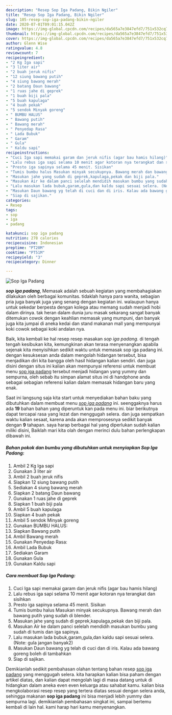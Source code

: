 ```yaml
---
description: "Resep Sop Iga Padang, Bikin Ngiler"
title: "Resep Sop Iga Padang, Bikin Ngiler"
slug: 105-resep-sop-iga-padang-bikin-ngiler
date: 2020-07-01T09:01:15.042Z
image: https://img-global.cpcdn.com/recipes/da565a7e3847efd7/751x532cq70/sop-iga-padang-foto-resep-utama.jpg
thumbnail: https://img-global.cpcdn.com/recipes/da565a7e3847efd7/751x532cq70/sop-iga-padang-foto-resep-utama.jpg
cover: https://img-global.cpcdn.com/recipes/da565a7e3847efd7/751x532cq70/sop-iga-padang-foto-resep-utama.jpg
author: Glenn Wise
ratingvalue: 4.8
reviewcount: 7
recipeingredient:
- "2 Kg Iga sapi"
- "3 liter air"
- "2 buah jeruk nifis"
- "12 siung bawang putih"
- "4 siung bawang merah"
- "2 batang Daun bawang"
- "1 ruas jahe di geprek"
- "1 buah biji pala"
- "5 buah kapulaga"
- "4 buah pekak"
- "5 sendok Minyak goreng"
- " BUMBU HALUS"
- " Bawang putih"
- " Bawang merah"
- " Penyedap Rasa"
- " Lada Bubuk"
- " Garam"
- " Gula"
- " Kaldu sapi"
recipeinstructions:
- "Cuci Iga sapi memakai garam dan jeruk nifis (agar bau hamis hilang)"
- "Lalu rebus iga sapi selama 10 menit agar kotoran nya terangkat dan sisihkan"
- "Presto iga sapinya selama 45 menit. Sisikan"
- "Tumis bumbu halus Masukan minyak secukupnya. Bawang merah dan bawang putih yang sudah di blender."
- "Masukan jahe yang sudah di geprek,kapulaga,pekak dan biji pala."
- "Masukan Air ke dalam panci selelah mendidih masukan bumbu yang sudah di tumis dan iga sapinya."
- "Lalu masukan lada bubuk,garam,gula,dan kaldu sapi sesuai selera. (Note: gula jangan banyak2)"
- "Masukan Daun bawang yg telah di cuci dan di iris. Kalau ada bawang goreng boleh di tambahkan"
- "Siap di sajikan."
categories:
- Resep
tags:
- sop
- iga
- padang

katakunci: sop iga padang 
nutrition: 278 calories
recipecuisine: Indonesian
preptime: "PT20M"
cooktime: "PT51M"
recipeyield: "3"
recipecategory: Dinner

---
```



![Sop Iga Padang](https://img-global.cpcdn.com/recipes/da565a7e3847efd7/751x532cq70/sop-iga-padang-foto-resep-utama.jpg)

<b><i>sop iga padang</i></b>, Memasak adalah sebuah kegiatan yang membahagiakan dilakukan oleh berbagai komunitas. tidaklah hanya para wanita, sebagian pria juga banyak juga yang senang dengan kegiatan ini. walaupun hanya untuk sekedar berpesta dengan kolega atau memang sudah menjadi hobi dalam dirinya. tak heran dalam dunia juru masak sekarang sangat banyak ditemukan cowok dengan keahlian memasak yang mumpuni, dan banyak juga kita jumpai di aneka kedai dan stand makanan mall yang mempunyai koki cowok sebagai koki andalan nya.



Baik, kita kembali ke hal resep resep masakan <i>sop iga padang</i>. di tengah tengah kesibukan kita, kemungkinan akan terasa menyenangkan apabila sejenak kita menyisihkan sedikit waktu untuk memasak sop iga padang ini. dengan kesuksesan anda dalam mengolah hidangan tersebut, bisa menjadikan diri kita bangga oleh hasil hidangan kalian sendiri. dan juga disini dengan situs ini kalian akan mempunyai referensi untuk membuat menu <u>sop iga padang</u> tersebut menjadi hidangan yang yummy dan sempurna, oleh sebab itu simpan alamat situs ini di handphone anda sebagai sebagian referensi kalian dalam memasak hidangan baru yang enak.


Saat ini langsung saja kita start untuk menyediakan bahan baku yang dibutuhkan dalam membuat menu <u><i>sop iga padang</i></u> ini. seenggaknya harus ada <b>19</b> bahan bahan yang diperuntuk kan pada menu ini. biar berikutnya dapat tercapai rasa yang lezat dan menggugah selera. dan juga sempatkan waktu kalian sesaat, karena anda akan memprosesnya sedikit banyak dengan <b>9</b> tahapan. saya harap berbagai hal yang diperlukan sudah kalian miliki disini, Baiklah mari kita olah dengan merinci dulu bahan perlengkapan dibawah ini.

<!--inarticleads1-->

##### Bahan pokok dan bumbu yang dibutuhkan untuk menyiapkan Sop Iga Padang:

1. Ambil 2 Kg Iga sapi
1. Gunakan 3 liter air
1. Ambil 2 buah jeruk nifis
1. Siapkan 12 siung bawang putih
1. Sediakan 4 siung bawang merah
1. Siapkan 2 batang Daun bawang
1. Gunakan 1 ruas jahe di geprek
1. Siapkan 1 buah biji pala
1. Ambil 5 buah kapulaga
1. Siapkan 4 buah pekak
1. Ambil 5 sendok Minyak goreng
1. Gunakan  BUMBU HALUS:
1. Siapkan  Bawang putih
1. Ambil  Bawang merah
1. Gunakan  Penyedap Rasa:
1. Ambil  Lada Bubuk
1. Sediakan  Garam
1. Gunakan  Gula
1. Gunakan  Kaldu sapi




<!--inarticleads2-->

##### Cara membuat Sop Iga Padang:

1. Cuci Iga sapi memakai garam dan jeruk nifis (agar bau hamis hilang)
1. Lalu rebus iga sapi selama 10 menit agar kotoran nya terangkat dan sisihkan
1. Presto iga sapinya selama 45 menit. Sisikan
1. Tumis bumbu halus Masukan minyak secukupnya. Bawang merah dan bawang putih yang sudah di blender.
1. Masukan jahe yang sudah di geprek,kapulaga,pekak dan biji pala.
1. Masukan Air ke dalam panci selelah mendidih masukan bumbu yang sudah di tumis dan iga sapinya.
1. Lalu masukan lada bubuk,garam,gula,dan kaldu sapi sesuai selera. (Note: gula jangan banyak2)
1. Masukan Daun bawang yg telah di cuci dan di iris. Kalau ada bawang goreng boleh di tambahkan
1. Siap di sajikan.




Demikianlah sedikit pembahasan olahan tentang bahan resep <u>sop iga padang</u> yang menggugah selera. kita harapkan kalian bisa paham dengan artikel diatas, dan kalian dapat mengolah lagi di masa datang untuk di hidangkan dalam aneka even even keluarga atau sahabat kamu. kalian bisa mengkolaborasi resep resep yang tertera diatas sesuai dengan selera anda, sehingga makanan <b>sop iga padang</b> ini bisa menjadi lebih yummy dan sempurna lagi. demikianlah pembahasan singkat ini, sampai bertemu kembali di lain hal. kami harap hari kamu menyenangkan.
